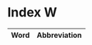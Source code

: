 # Index W

| Word                            | Abbreviation |
|:--------------------------------|-------------:|
